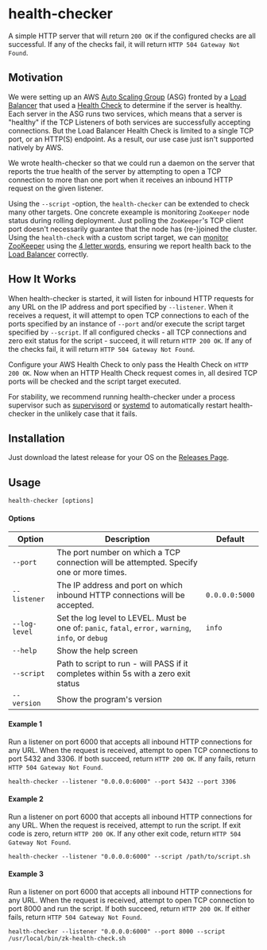 # health-checker

A simple HTTP server that will return `200 OK` if the configured checks are all successful.  If any of the checks fail,
it will return `HTTP 504 Gateway Not Found`. 

## Motivation

We were setting up an AWS [Auto Scaling Group](http://docs.aws.amazon.com/autoscaling/latest/userguide/AutoScalingGroup.html)
(ASG) fronted by a [Load Balancer](https://aws.amazon.com/documentation/elastic-load-balancing/) that used a 
[Health Check](http://docs.aws.amazon.com/elasticloadbalancing/latest/network/target-group-health-checks.html#) to
determine if the server is healthy. Each server in the ASG runs two services, which means that a server is "healthy" if
the TCP Listeners of both services are successfully accepting connections. But the Load Balancer Health Check is limited to 
a single TCP port, or an HTTP(S) endpoint. As a result, our use case just isn't supported natively by AWS.

We wrote health-checker so that we could run a daemon on the server that reports the true health of the server by
attempting to open a TCP connection to more than one port when it receives an inbound HTTP request on the given listener.

Using the `--script` -option, the `health-checker` can be extended to check many other targets. One concrete exeample is monitoring
`ZooKeeper` node status during rolling deployment. Just polling the `ZooKeeper`'s TCP client port doesn't necessarily guarantee
that the node has (re-)joined the cluster. Using the `health-check` with a custom script target, we can 
[monitor ZooKeeper](https://zookeeper.apache.org/doc/r3.4.8/zookeeperAdmin.html#sc_monitoring) using the 
[4 letter words](https://zookeeper.apache.org/doc/r3.4.8/zookeeperAdmin.html#sc_zkCommands), ensuring we report health back to the 
[Load Balancer](https://aws.amazon.com/documentation/elastic-load-balancing/) correctly.

## How It Works

When health-checker is started, it will listen for inbound HTTP requests for any URL on the IP address and port specified
by `--listener`. When it receives a request, it will attempt to open TCP connections to each of the ports specified by
an instance of `--port` and/or execute the script target specified by `--script`. If all configured checks - all TCP 
connections and zero exit status for the script - succeed, it will return `HTTP 200 OK`. If any of the checks fail, 
it will return `HTTP 504 Gateway Not Found`. 

Configure your AWS Health Check to only pass the Health Check on `HTTP 200 OK`. Now when an HTTP Health Check request
comes in, all desired TCP ports will be checked and the script target executed.

For stability, we recommend running health-checker under a process supervisor such as [supervisord](http://supervisord.org/)
or [systemd](https://www.freedesktop.org/wiki/Software/systemd/) to automatically restart health-checker in the unlikely
case that it fails.

## Installation

Just download the latest release for your OS on the [Releases Page](https://github.com/gruntwork-io/health-checker/releases).

## Usage

```
health-checker [options]
```

#### Options

| Option | Description | Default 
| ------ | ----------- | -------
| `--port` | The port number on which a TCP connection will be attempted. Specify one or more times. | | 
| `--listener` |  The IP address and port on which inbound HTTP connections will be accepted. | `0.0.0.0:5000`
| `--log-level` | Set the log level to LEVEL. Must be one of: `panic`, `fatal`, `error,` `warning`, `info`, or `debug` | `info` 
| `--help` | Show the help screen | | 
| `--script` | Path to script to run - will PASS if it completes within 5s with a zero exit status | | 
| `--version` | Show the program's version | | 

#### Example 1

Run a listener on port 6000 that accepts all inbound HTTP connections for any URL. When the request is received,
attempt to open TCP connections to port 5432 and 3306. If both succeed, return `HTTP 200 OK`. If any fails, return `HTTP
504 Gateway Not Found`.

```
health-checker --listener "0.0.0.0:6000" --port 5432 --port 3306
```

#### Example 2

Run a listener on port 6000 that accepts all inbound HTTP connections for any URL. When the request is received,
attempt to run the script. If exit code is zero, return `HTTP 200 OK`. If any other exit code, return `HTTP
504 Gateway Not Found`.

```
health-checker --listener "0.0.0.0:6000" --script /path/to/script.sh
```

#### Example 3

Run a listener on port 6000 that accepts all inbound HTTP connections for any URL. When the request is received,
attempt to open TCP connection to port 8000 and run the script. If both succeed, return `HTTP 200 OK`. If either fails, return `HTTP
504 Gateway Not Found`.

```
health-checker --listener "0.0.0.0:6000" --port 8000 --script /usr/local/bin/zk-health-check.sh
```

